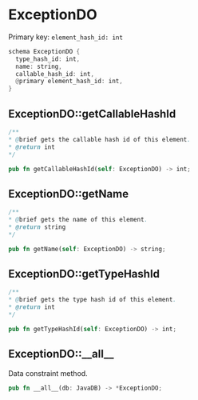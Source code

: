 # ExceptionDO

Primary key: `element_hash_id: int`

```rust
schema ExceptionDO {
  type_hash_id: int,
  name: string,
  callable_hash_id: int,
  @primary element_hash_id: int,
}
```
## ExceptionDO::getCallableHashId

```java
/**
* @brief gets the callable hash id of this element.
* @return int
*/
```
```rust
pub fn getCallableHashId(self: ExceptionDO) -> int;
```
## ExceptionDO::getName

```java
/**
* @brief gets the name of this element.
* @return string
*/
```
```rust
pub fn getName(self: ExceptionDO) -> string;
```
## ExceptionDO::getTypeHashId

```java
/**
* @brief gets the type hash id of this element.
* @return int
*/
```
```rust
pub fn getTypeHashId(self: ExceptionDO) -> int;
```
## ExceptionDO::\_\_all\_\_

Data constraint method.

```rust
pub fn __all__(db: JavaDB) -> *ExceptionDO;
```
